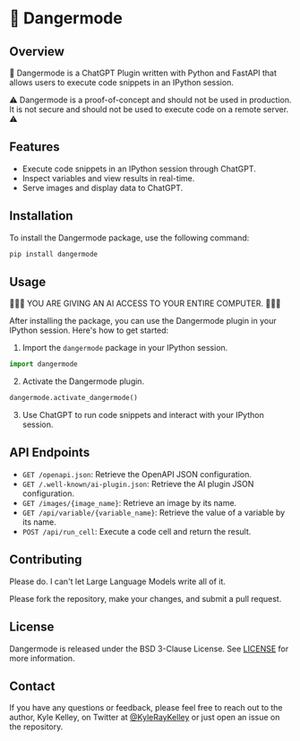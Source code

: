 # 🚨 Dangermode

## Overview

🚨 Dangermode is a ChatGPT Plugin written with Python and FastAPI that allows users to execute code snippets in an IPython session.

⚠️ Dangermode is a proof-of-concept and should not be used in production. It is not secure and should not be used to execute code on a remote server. ⚠️

## Features

- Execute code snippets in an IPython session through ChatGPT.
- Inspect variables and view results in real-time.
- Serve images and display data to ChatGPT.

## Installation

To install the Dangermode package, use the following command:

```bash
pip install dangermode
```

## Usage

🚨🚨🚨 YOU ARE GIVING AN AI ACCESS TO YOUR ENTIRE COMPUTER. 🚨🚨🚨

After installing the package, you can use the Dangermode plugin in your IPython session. Here's how to get started:

1. Import the `dangermode` package in your IPython session.

```python
import dangermode
```

2. Activate the Dangermode plugin.

```python
dangermode.activate_dangermode()
```

3. Use ChatGPT to run code snippets and interact with your IPython session.

## API Endpoints

- `GET /openapi.json`: Retrieve the OpenAPI JSON configuration.
- `GET /.well-known/ai-plugin.json`: Retrieve the AI plugin JSON configuration.
- `GET /images/{image_name}`: Retrieve an image by its name.
- `GET /api/variable/{variable_name}`: Retrieve the value of a variable by its name.
- `POST /api/run_cell`: Execute a code cell and return the result.

## Contributing

Please do. I can't let Large Language Models write all of it.

Please fork the repository, make your changes, and submit a pull request.

## License

Dangermode is released under the BSD 3-Clause License. See [LICENSE](LICENSE) for more information.

## Contact

If you have any questions or feedback, please feel free to reach out to the author, Kyle Kelley, on Twitter at [@KyleRayKelley](https://twitter.com/KyleRayKelley) or just open an issue on the repository.
